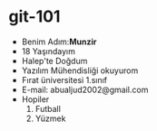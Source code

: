 # git-101
<ul type="square">
<li>Benim Adım:<b>Munzir</b></li>
<li>18 Yaşındayım</li>
<li>Halep'te Doğdum</li>
<li>Yazılım Mühendisliği okuyurom</li>
<li>Fırat üniversitesi 1.sınıf</li>
<li>E-mail: <a>abualjud2002@gmail.com</a></li>
<li>Hopiler 
<ol>
<li>Futball</li>
<li>Yüzmek</li>
</ol>
</li>
</ul>
